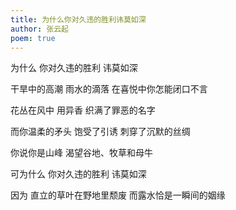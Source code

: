 ```yaml
---
title: 为什么你对久违的胜利讳莫如深
author: 张云起
poem: true
---
```

为什么 你对久违的胜利 
讳莫如深 

干旱中的高潮
雨水的滴落
在喜悦中你怎能闭口不言

花丛在风中 用异香 
织满了罪恶的名字 

而你温柔的矛头
饱受了引诱
刺穿了沉默的丝绸

你说你是山峰
渴望谷地、牧草和母牛	

可为什么 你对久违的胜利 讳莫如深 

因为
直立的草叶在野地里颓废
而露水恰是一瞬间的姻缘
